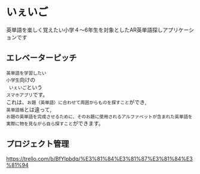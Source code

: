 # いぇいご
英単語を楽しく覚えたい小学４〜6年生を対象としたAR英単語探しアプリケーションです

## エレベーターピッチ
`英単語を学習したい`  
`小学生`向けの  
` いぇいご`という  
`スマホアプリ`です。  
これは、`お題（英単語）に合わせて周囲からものを探すこと`ができ,  
`英単語帳`とは違って,  
`お題の英単語を完成させるために、そのお題に使用されるアルファベットが含まれた英単語を実際に物を見ながら自ら探すこと`ができます。  

## プロジェクト管理
https://trello.com/b/BfYlpbdq/%E3%81%84%E3%81%87%E3%81%84%E3%81%94

